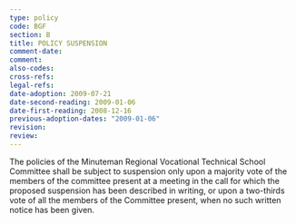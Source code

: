 ```yaml
---
type: policy
code: BGF
section: B
title: POLICY SUSPENSION
comment-date:
comment:
also-codes:
cross-refs:
legal-refs:
date-adoption: 2009-07-21
date-second-reading: 2009-01-06
date-first-reading: 2008-12-16
previous-adoption-dates: "2009-01-06"
revision: 
review: 
---
```


The policies of the Minuteman Regional Vocational Technical School Committee shall be subject to suspension only upon a majority vote of the members of the committee present at a meeting in the call for which the proposed suspension has been described in writing, or upon a two-thirds vote of all the members of the Committee present, when no such written notice has been given.
